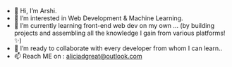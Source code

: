 - 👋 Hi, I’m Arshi.
- 👀 I’m interested in Web Development & Machine Learning.
- 🌱 I’m currently learning front-end web dev on my own ... (by building projects and assembling all the knowledge I gain from various platforms!✨)
- 💞️ I’m ready to collaborate with every developer from whom I can learn..
- 📫 Reach ME on :
aliciadgreat@outlook.com

<!---
Au24c/Au24c is a ✨ special ✨ repository because its `README.md` (this file) appears on your GitHub profile.
You can click the Preview link to take a look at your changes.
--->
